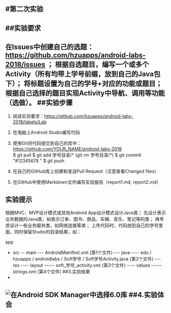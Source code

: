 #第二次实验
-
##实验要求
-
在Issues中创建自己的选题：https://github.com/hzuapps/android-labs-2018/issues ；
根据自选题目，编写一个或多个Activity（所有均带上学号前缀，放到自己的Java包下）；
将标题设置为自己的学号+对应的功能或题目；
根据自己选择的题目实现Activity中导航、调用等功能（选做）。
##实验步骤
-
1. 阅读实验要求：https://github.com/hzuapps/android-labs-2018/labels/Lab   
2. 在电脑上Android Studio编写代码  
3. 使用Git将代码提交到自己的库中：https://github.com/YOUR_NAME/android-labs-2018   
$ git pull
$ git add 学号目录/*  (git rm 学号目录/*)
$ git commit "#12345678 "
$ git push

4. 在自己的GitHub库上创建和发送Pull Request（注意查看Changed files）  
5. 在GitHub中使用Markdown文件编写实验报告（report1.md, report2.md）  

实验提示
-
根据MVC、MVP设计模式或其他Android App设计模式设计Java类；
先设计表示业务数据的Java类，如表示订单、图书、商品、车辆、音乐、笔记等的类；
再考虑设计一些业务服务类，如网络连接等类；
上传代码时，代码放到自己的学号里面，同时保留Studio的目录结果，如：

app
- src
-- main
--- AndroidManifest.xml (第1个文件)
--- java
---- edu / hzuapps / androidlabs / Soft学号 / Soft学号Activity.java (第2个文件)
--- res 
---- layout
----- soft_学号_activity.xml (第3个文件)
---- values
----- strings.xml (第4个文件)
##3.实验结果
-
![在Android SDK Manager中选择6.0库](https://github.com/Zhengmianjie/android-labs-2018/blob/master/soft1614080902314/2%E8%BF%90%E8%A1%8C%E6%88%AA%E5%9B%BE.png?raw=true"配置教育网下载代理")
##4.实验体会
-
